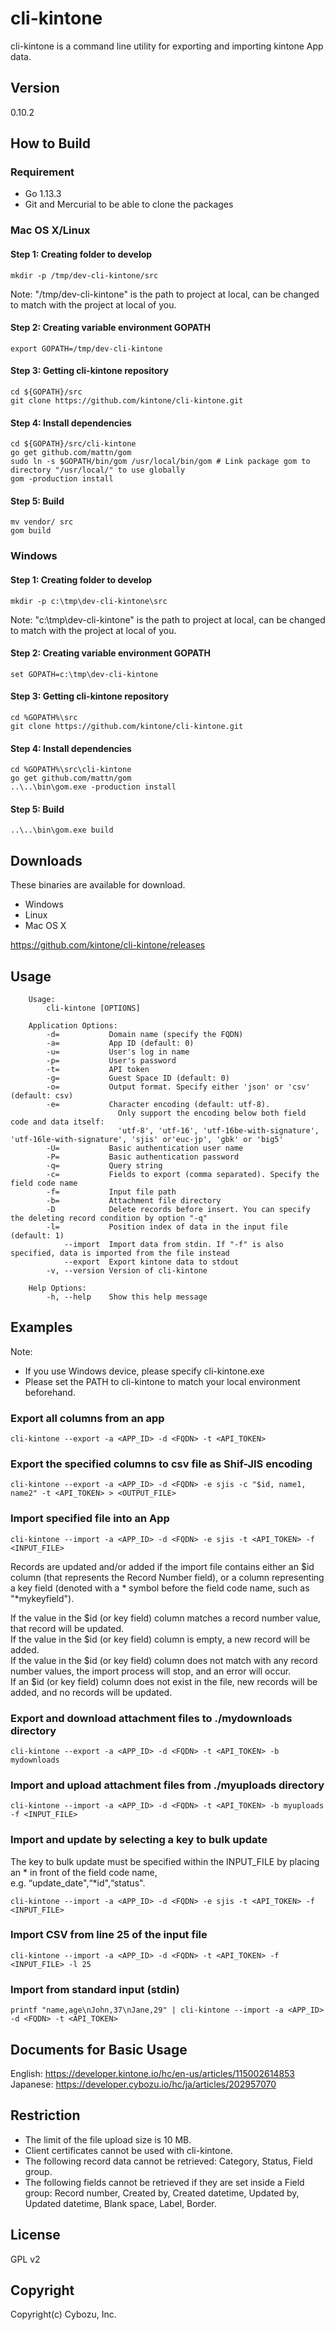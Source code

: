 cli-kintone
==========

cli-kintone is a command line utility for exporting and importing kintone App data.

## Version

0.10.2

## How to Build

### Requirement

- Go 1.13.3
- Git and Mercurial to be able to clone the packages

### Mac OS X/Linux
#### Step 1: Creating folder to develop
```
mkdir -p /tmp/dev-cli-kintone/src
```
Note:  "/tmp/dev-cli-kintone" is the path to project at local, can be changed to match with the project at local of you.

#### Step 2: Creating variable environment GOPATH

```
export GOPATH=/tmp/dev-cli-kintone
```

#### Step 3: Getting cli-kintone repository
```
cd ${GOPATH}/src
git clone https://github.com/kintone/cli-kintone.git
```

#### Step 4: Install dependencies
```
cd ${GOPATH}/src/cli-kintone
go get github.com/mattn/gom
sudo ln -s $GOPATH/bin/gom /usr/local/bin/gom # Link package gom to directory "/usr/local/" to use globally
gom -production install
```

#### Step 5: Build
```
mv vendor/ src
gom build
```

### Windows
#### Step 1: Creating folder to develop
```
mkdir -p c:\tmp\dev-cli-kintone\src
```
Note: "c:\tmp\dev-cli-kintone" is the path to project at local, can be changed to match with the project at local of you.

#### Step 2: Creating variable environment GOPATH

```
set GOPATH=c:\tmp\dev-cli-kintone
```

#### Step 3: Getting cli-kintone repository
```
cd %GOPATH%\src
git clone https://github.com/kintone/cli-kintone.git
```

#### Step 4: Install dependencies
```
cd %GOPATH%\src\cli-kintone
go get github.com/mattn/gom
..\..\bin\gom.exe -production install
```

#### Step 5: Build
```
..\..\bin\gom.exe build
```

## Downloads

These binaries are available for download.

- Windows
- Linux
- Mac OS X

https://github.com/kintone/cli-kintone/releases

## Usage
```text
    Usage:
        cli-kintone [OPTIONS]

    Application Options:
        -d=           Domain name (specify the FQDN)
        -a=           App ID (default: 0)
        -u=           User's log in name
        -p=           User's password
        -t=           API token
        -g=           Guest Space ID (default: 0)
        -o=           Output format. Specify either 'json' or 'csv' (default: csv)
        -e=           Character encoding (default: utf-8).
                        Only support the encoding below both field code and data itself:  
                        'utf-8', 'utf-16', 'utf-16be-with-signature', 'utf-16le-with-signature', 'sjis' or'euc-jp', 'gbk' or 'big5'
        -U=           Basic authentication user name
        -P=           Basic authentication password
        -q=           Query string
        -c=           Fields to export (comma separated). Specify the field code name
        -f=           Input file path
        -b=           Attachment file directory
        -D            Delete records before insert. You can specify the deleting record condition by option "-q"
        -l=           Position index of data in the input file (default: 1)
            --import  Import data from stdin. If "-f" is also specified, data is imported from the file instead
            --export  Export kintone data to stdout
        -v, --version Version of cli-kintone

    Help Options:
        -h, --help    Show this help message
```
## Examples
Note: 
* If you use Windows device, please specify cli-kintone.exe
* Please set the PATH to cli-kintone to match your local environment beforehand.

### Export all columns from an app
```
cli-kintone --export -a <APP_ID> -d <FQDN> -t <API_TOKEN>
```
### Export the specified columns to csv file as Shif-JIS encoding
```
cli-kintone --export -a <APP_ID> -d <FQDN> -e sjis -c "$id, name1, name2" -t <API_TOKEN> > <OUTPUT_FILE>
```
### Import specified file into an App
```
cli-kintone --import -a <APP_ID> -d <FQDN> -e sjis -t <API_TOKEN> -f <INPUT_FILE>
```
Records are updated and/or added if the import file contains either an $id column (that represents the Record Number field), or a column representing a key field (denoted with a * symbol before the field code name, such as "\*mykeyfield").  

If the value in the $id (or key field) column matches a record number value, that record will be updated.  
If the value in the $id (or key field) column is empty, a new record will be added.  
If the value in the $id (or key field) column does not match with any record number values, the import process will stop, and an error will occur.  
If an $id (or key field) column does not exist in the file, new records will be added, and no records will be updated.

### Export and download attachment files to ./mydownloads directory
```
cli-kintone --export -a <APP_ID> -d <FQDN> -t <API_TOKEN> -b mydownloads
```
### Import and upload attachment files from ./myuploads directory
```
cli-kintone --import -a <APP_ID> -d <FQDN> -t <API_TOKEN> -b myuploads -f <INPUT_FILE>
```
### Import and update by selecting a key to bulk update
The key to bulk update must be specified within the INPUT_FILE by placing an * in front of the field code name,  
e.g. “update_date",“*id",“status".

```
cli-kintone --import -a <APP_ID> -d <FQDN> -e sjis -t <API_TOKEN> -f <INPUT_FILE>
```
### Import CSV from line 25 of the input file
```
cli-kintone --import -a <APP_ID> -d <FQDN> -t <API_TOKEN> -f <INPUT_FILE> -l 25
```
### Import from standard input (stdin)
```
printf "name,age\nJohn,37\nJane,29" | cli-kintone --import -a <APP_ID> -d <FQDN> -t <API_TOKEN>
```
## Documents for Basic Usage
English: https://developer.kintone.io/hc/en-us/articles/115002614853  
Japanese: https://developer.cybozu.io/hc/ja/articles/202957070

## Restriction
* The limit of the file upload size is 10 MB.
* Client certificates cannot be used with cli-kintone.
* The following record data cannot be retrieved: Category, Status, Field group.
* The following fields cannot be retrieved if they are set inside a Field group: Record number, Created by, Created datetime, Updated by, Updated datetime, Blank space, Label, Border.

## License

GPL v2

## Copyright

Copyright(c) Cybozu, Inc.
